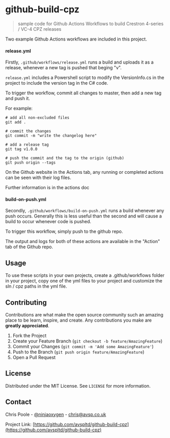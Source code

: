 # github-build-cpz

> sample code for Github Actions Workflows to build Crestron 4-series / VC-4 CPZ releases

Two example Github Actions workflows are included in this project.

#### release.yml

Firstly, `.github/workflows/release.yml` runs a build and uploads it as a release, whenever a new tag is pushed that beging "v".

`release.yml` includes a Powershell script to modify the VersionInfo.cs in the project to include the version tag in the C# code.

To trigger the workflow, commit all changes to master, then add a new tag and push it.

For example:

```
# add all non-excluded files
git add .

# commit the changes
git commit -m "write the changelog here"

# add a release tag
git tag v1.0.0

# push the commit and the tag to the origin (github)
git push origin --tags
```

On the Github website in the Actions tab, any running or completed actions can be seen with their log files.

Further information is in the actions doc

#### build-on-push.yml
Secondly, `.github/workflows/build-on-push.yml` runs a build whenever any push occurs.
Generally this is less useful than the second and will cause a build to occur whenever code is pushed.

To trigger this workflow, simply push to the github repo.

The output and logs for both of these actions are available in the "Action" tab of the Github repo.

## Usage

To use these scripts in your own projects, create a .github/workflows folder in your project, copy one of the yml files to your project and customize the sln / cpz paths in the yml file.

<!-- CONTRIBUTING -->
## Contributing

Contributions are what make the open source community such an amazing place to be learn, inspire, and create. Any contributions you make are **greatly appreciated**.

1. Fork the Project
2. Create your Feature Branch (`git checkout -b feature/AmazingFeature`)
3. Commit your Changes (`git commit -m 'Add some AmazingFeature'`)
4. Push to the Branch (`git push origin feature/AmazingFeature`)
5. Open a Pull Request

## License

Distributed under the MIT License. See `LICENSE` for more information.

## Contact

Chris Poole - [@ninjaoxygen](https://twitter.com/ninjaoxygen) - chris@avsp.co.uk

Project Link: [https://github.com/avspltd/github-build-cpz](https://github.com/avspltd/github-build-cpz)

